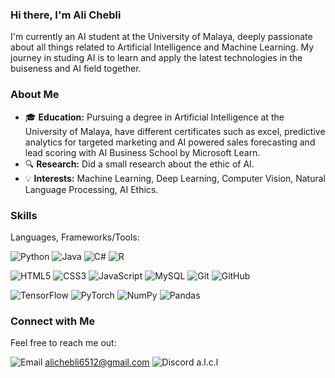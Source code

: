 ### Hi there, I'm Ali Chebli

I'm currently an AI student at the University of Malaya, deeply passionate about all things related to Artificial Intelligence and Machine Learning. My journey in studing AI is to learn and apply the latest technologies in the buiseness and AI field together.


### About Me

- 🎓 **Education:** Pursuing a degree in Artificial Intelligence at the University of Malaya, have different certificates such as excel, predictive analytics for targeted marketing and AI powered sales forecasting and lead scoring with AI Business School by Microsoft Learn.
- 🔍 **Research:** Did a small research about the ethic of AI.
- 💡 **Interests:** Machine Learning, Deep Learning, Computer Vision, Natural Language Processing, AI Ethics.

### Skills
Languages, Frameworks/Tools:

![Python](https://img.shields.io/badge/-Python-3776AB?style=flat&logo=Python&logoColor=white) ![Java](https://img.shields.io/badge/-Java-007396?style=flat&logo=Java&logoColor=white) ![C#](https://img.shields.io/badge/-C%23-239120?style=flat&logo=c-sharp&logoColor=white) ![R](https://img.shields.io/badge/-R-276DC3?style=flat&logo=R&logoColor=white)

![HTML5](https://img.shields.io/badge/-HTML5-E34F26?style=flat&logo=html5&logoColor=white) ![CSS3](https://img.shields.io/badge/-CSS3-1572B6?style=flat&logo=css3&logoColor=white) ![JavaScript](https://img.shields.io/badge/-JavaScript-F7DF1E?style=flat&logo=javascript&logoColor=black) ![MySQL](https://img.shields.io/badge/-MySQL-4479A1?style=flat&logo=mysql&logoColor=white) ![Git](https://img.shields.io/badge/-Git-F05032?style=flat&logo=git&logoColor=white) ![GitHub](https://img.shields.io/badge/-GitHub-181717?style=flat&logo=github&logoColor=white)

![TensorFlow](https://img.shields.io/badge/-TensorFlow-FF6F00?style=flat&logo=TensorFlow&logoColor=white) ![PyTorch](https://img.shields.io/badge/-PyTorch-EE4C2C?style=flat&logo=PyTorch&logoColor=white) ![NumPy](https://img.shields.io/badge/-NumPy-013243?style=flat&logo=numpy&logoColor=white) ![Pandas](https://img.shields.io/badge/-Pandas-150458?style=flat&logo=pandas&logoColor=white)


### Connect with Me

Feel free to reach me out:

![Email](https://img.shields.io/badge/-Email-D14836?style=flat&logo=Gmail&logoColor=white)
[alichebli6512@gmail.com](mailto:alichebli6512@gmail.com)
![Discord](https://img.shields.io/badge/-Discord-7289DA?style=flat&logo=Discord&logoColor=white)
a.l.c.l
